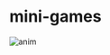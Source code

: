 # mini-games
![anim](https://user-images.githubusercontent.com/43930170/80912412-676d2280-8d5a-11ea-9267-202ffee93851.png)
